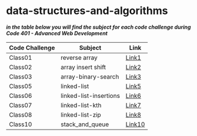 # data-structures-and-algorithms


***in the table below you will find the subject for each code challenge during Code 401 - Advanced Web Development***



| **Code Challenge** | **Subject**   | **Link**                                                                                   |
|--------------------|-----------|-----------------------------------------------------------------------------------------|
| Class01            |   reverse array    | [Link1](https://mohammad-alshish.github.io/data-structures-and-algorithms/array-reverse/array-reverse)
| Class02            |    array insert shift  | [Link2](https://mohammad-alshish.github.io/data-structures-and-algorithms/array-insert-shift/array-insert-shift)
| Class03            |    array-binary-search  | [Link3](https://mohammad-alshish.github.io/data-structures-and-algorithms/array-binary-search/array-binary-search)
| Class05            |    linked-list  | [Link5](https://mohammad-alshish.github.io/data-structures-and-algorithms/linked_list/linked_list)
| Class06            |    linked-list-insertions  |[Link6](https://mohammad-alshish.github.io/data-structures-and-algorithms/linked-list-insertions/linked-list-insertions)
| Class07            |   linked-list-kth  | [Link7](https://mohammad-alshish.github.io/data-structures-and-algorithms/linked-list-kth/linked-list-kth)
| Class08            |   linked-list-zip  | [Link8](https://mohammad-alshish.github.io/data-structures-and-algorithms/linked_list_zip/linked-list-zip)
| Class10            |   stack_and_queue | [Link10](https://mohammad-alshish.github.io/data-structures-and-algorithms/stack_and_queue/stack_and_queue)
